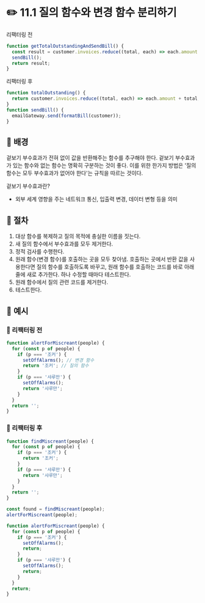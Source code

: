 # ✏️ 11.1 질의 함수와 변경 함수 분리하기

리팩터링 전

```javascript
function getTotalOutstandingAndSendBill() {
  const result = customer.invoices.reduce((total, each) => each.amount + total, 0);
  sendBill();
  return result;
}

```

리팩터링 후

```javascript
function totalOutstanding() {
  return customer.invoices.reduce((total, each) => each.amount + total, 0);  
}
function sendBill() {
  emailGateway.send(formatBill(customer));
}
```

## 🧷 배경

겉보기 부수효과가 전혀 없이 값을 반환해주는 함수를 추구해야 한다. 겉보기 부수효과가 있는 함수와 없는 함수는 명확히 구분하는 것이 좋다. 이를 위한 한가지 방법은 '질의 함수는 모두 부수효과가 없어야 한다'는 규칙을 따르는 것이다.&#x20;

겉보기 부수효과란?

* 외부 세계 영향을 주는 네트워크 통신, 입출력 변경, 데이터 변형 등을 의미

## 🧷 절차

1. 대상 함수를 복제하고 질의 목적에 충실한 이름을 짓는다.
2. 새 질의 함수에서 부수효과를 모두 제거한다.
3. 정적 검사를 수행한다.
4. 원래 함수(변경 함수)를 호출하는 곳을 모두 찾아냄. 호출하는 곳에서 반환 값을 사용한다면 질의 함수를 호출하도록 바꾸고, 원래 함수를 호출하는 코드를 바로 아래 줄에 새로 추가한다. 하나 수정할 때마다 테스트한다.
5. 원래 함수에서 질의 관련 코드를 제거한다.
6. 테스트한다.

## 🧷 예시

### 🧷 리팩터링 전

```javascript
function alertForMiscreant(people) {
  for (const p of people) {
    if (p === '조커') {
      setOffAlarms(); // 변경 함수
      return '조커'; // 질의 함수
    }
    if (p === '샤루만') {
      setOffAlarms();
      return '샤루만';
    }
  }
  return '';
}
```

### 🧷 리팩터링 후

```javascript
function findMiscreant(people) {
  for (const p of people) {
    if (p === '조커') {
      return '조커';
    }
    if (p === '샤루만') {
      return '샤루만';
    }
  }
  return '';
}

const found = findMiscreant(people);
alertForMiscreant(people);

function alertForMiscreant(people) {
  for (const p of people) {
    if (p === '조커') {
      setOffAlarms();
      return;
    }
    if (p === '샤루만') {
      setOffAlarms();
      return;
    }
  }
  return;
}
```
